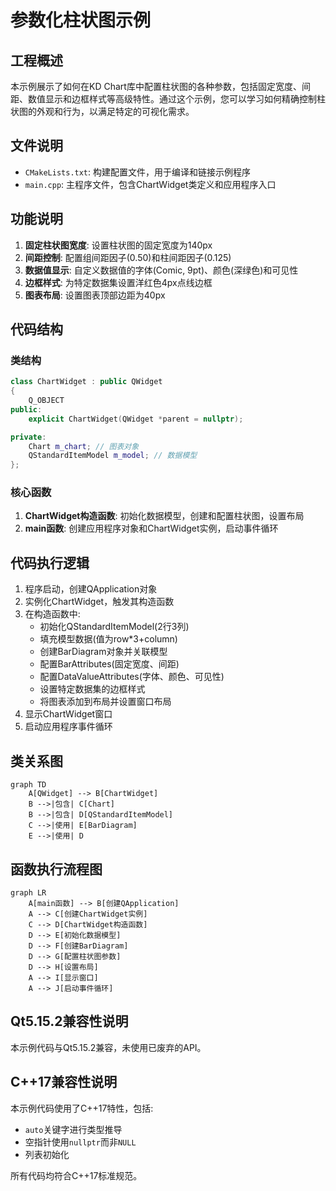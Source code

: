 # 参数化柱状图示例

## 工程概述

本示例展示了如何在KD Chart库中配置柱状图的各种参数，包括固定宽度、间距、数值显示和边框样式等高级特性。通过这个示例，您可以学习如何精确控制柱状图的外观和行为，以满足特定的可视化需求。

## 文件说明

- `CMakeLists.txt`: 构建配置文件，用于编译和链接示例程序
- `main.cpp`: 主程序文件，包含ChartWidget类定义和应用程序入口

## 功能说明

1. **固定柱状图宽度**: 设置柱状图的固定宽度为140px
2. **间距控制**: 配置组间距因子(0.50)和柱间距因子(0.125)
3. **数据值显示**: 自定义数据值的字体(Comic, 9pt)、颜色(深绿色)和可见性
4. **边框样式**: 为特定数据集设置洋红色4px点线边框
5. **图表布局**: 设置图表顶部边距为40px

## 代码结构

### 类结构

```cpp
class ChartWidget : public QWidget
{
    Q_OBJECT
public:
    explicit ChartWidget(QWidget *parent = nullptr);

private:
    Chart m_chart; // 图表对象
    QStandardItemModel m_model; // 数据模型
};
```

### 核心函数

1. **ChartWidget构造函数**: 初始化数据模型，创建和配置柱状图，设置布局
2. **main函数**: 创建应用程序对象和ChartWidget实例，启动事件循环

## 代码执行逻辑

1. 程序启动，创建QApplication对象
2. 实例化ChartWidget，触发其构造函数
3. 在构造函数中:
   - 初始化QStandardItemModel(2行3列)
   - 填充模型数据(值为row*3+column)
   - 创建BarDiagram对象并关联模型
   - 配置BarAttributes(固定宽度、间距)
   - 配置DataValueAttributes(字体、颜色、可见性)
   - 设置特定数据集的边框样式
   - 将图表添加到布局并设置窗口布局
4. 显示ChartWidget窗口
5. 启动应用程序事件循环

## 类关系图

```mermaid
graph TD
    A[QWidget] --> B[ChartWidget]
    B -->|包含| C[Chart]
    B -->|包含| D[QStandardItemModel]
    C -->|使用| E[BarDiagram]
    E -->|使用| D
```

## 函数执行流程图

```mermaid
graph LR
    A[main函数] --> B[创建QApplication]
    A --> C[创建ChartWidget实例]
    C --> D[ChartWidget构造函数]
    D --> E[初始化数据模型]
    D --> F[创建BarDiagram]
    D --> G[配置柱状图参数]
    D --> H[设置布局]
    A --> I[显示窗口]
    A --> J[启动事件循环]
```

## Qt5.15.2兼容性说明

本示例代码与Qt5.15.2兼容，未使用已废弃的API。

## C++17兼容性说明

本示例代码使用了C++17特性，包括:
- `auto`关键字进行类型推导
- 空指针使用`nullptr`而非`NULL`
- 列表初始化

所有代码均符合C++17标准规范。